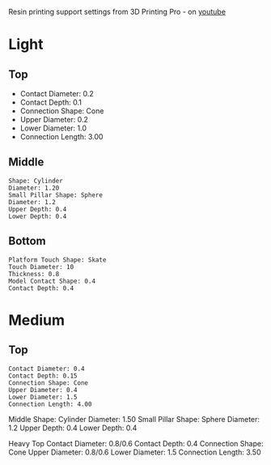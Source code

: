 Resin printing support settings from 3D Printing Pro - on [youtube](https://www.youtube.com/watch?v=AIFRpG5V5vQ)

# Light
## Top
-	Contact Diameter: 0.2
-	Contact Depth: 0.1
-	Connection Shape: Cone
-	Upper Diameter: 0.2
-	Lower Diameter: 1.0
-	Connection Length: 3.00
	
## Middle
	Shape: Cylinder
	Diameter: 1.20
	Small Pillar Shape: Sphere
	Diameter: 1.2
	Upper Depth: 0.4
	Lower Depth: 0.4


## Bottom
	Platform Touch Shape: Skate
	Touch Diameter: 10
	Thickness: 0.8
	Model Contact Shape: 0.4
	Contact Depth: 0.4
	
# Medium
## Top
	Contact Diameter: 0.4
	Contact Depth: 0.15
	Connection Shape: Cone
	Upper Diameter: 0.4
	Lower Diameter: 1.5
	Connection Length: 4.00
	
Middle
	Shape: Cylinder
	Diameter: 1.50
	Small Pillar Shape: Sphere
	Diameter: 1.2
	Upper Depth: 0.4
	Lower Depth: 0.4


Heavy
Top
	Contact Diameter: 0.8/0.6
	Contact Depth: 0.4
	Connection Shape: Cone
	Upper Diameter: 0.8/0.6
	Lower Diameter: 1.5
	Connection Length: 3.50
